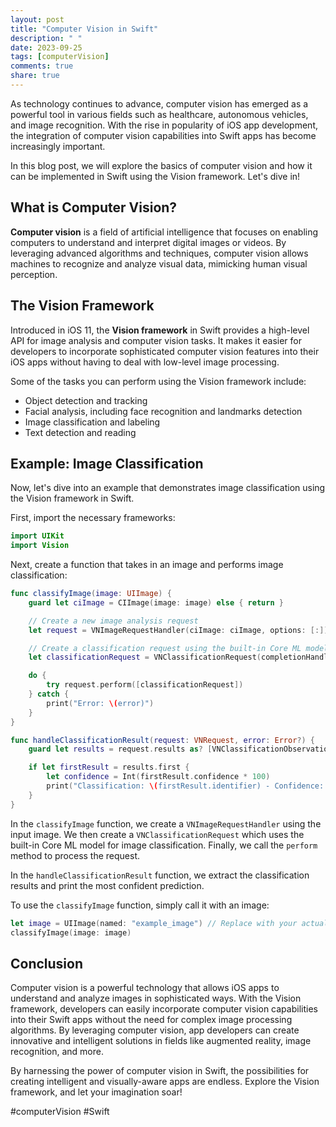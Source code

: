```yaml
---
layout: post
title: "Computer Vision in Swift"
description: " "
date: 2023-09-25
tags: [computerVision]
comments: true
share: true
---
```


As technology continues to advance, computer vision has emerged as a powerful tool in various fields such as healthcare, autonomous vehicles, and image recognition. With the rise in popularity of iOS app development, the integration of computer vision capabilities into Swift apps has become increasingly important.

In this blog post, we will explore the basics of computer vision and how it can be implemented in Swift using the Vision framework. Let's dive in!

## What is Computer Vision?
**Computer vision** is a field of artificial intelligence that focuses on enabling computers to understand and interpret digital images or videos. By leveraging advanced algorithms and techniques, computer vision allows machines to recognize and analyze visual data, mimicking human visual perception.

## The Vision Framework
Introduced in iOS 11, the **Vision framework** in Swift provides a high-level API for image analysis and computer vision tasks. It makes it easier for developers to incorporate sophisticated computer vision features into their iOS apps without having to deal with low-level image processing.

Some of the tasks you can perform using the Vision framework include:
- Object detection and tracking
- Facial analysis, including face recognition and landmarks detection
- Image classification and labeling
- Text detection and reading

## Example: Image Classification
Now, let's dive into an example that demonstrates image classification using the Vision framework in Swift.

First, import the necessary frameworks:

```swift
import UIKit
import Vision
```

Next, create a function that takes in an image and performs image classification:

```swift
func classifyImage(image: UIImage) {
    guard let ciImage = CIImage(image: image) else { return }

    // Create a new image analysis request
    let request = VNImageRequestHandler(ciImage: ciImage, options: [:])

    // Create a classification request using the built-in Core ML model (ImageNet)
    let classificationRequest = VNClassificationRequest(completionHandler: handleClassificationResult)

    do {
        try request.perform([classificationRequest])
    } catch {
        print("Error: \(error)")
    }
}

func handleClassificationResult(request: VNRequest, error: Error?) {
    guard let results = request.results as? [VNClassificationObservation] else { return }

    if let firstResult = results.first {
        let confidence = Int(firstResult.confidence * 100)
        print("Classification: \(firstResult.identifier) - Confidence: \(confidence)%")
    }
}
```

In the `classifyImage` function, we create a `VNImageRequestHandler` using the input image. We then create a `VNClassificationRequest` which uses the built-in Core ML model for image classification. Finally, we call the `perform` method to process the request.

In the `handleClassificationResult` function, we extract the classification results and print the most confident prediction.

To use the `classifyImage` function, simply call it with an image:

```swift
let image = UIImage(named: "example_image") // Replace with your actual image
classifyImage(image: image)
```

## Conclusion
Computer vision is a powerful technology that allows iOS apps to understand and analyze images in sophisticated ways. With the Vision framework, developers can easily incorporate computer vision capabilities into their Swift apps without the need for complex image processing algorithms. By leveraging computer vision, app developers can create innovative and intelligent solutions in fields like augmented reality, image recognition, and more.

By harnessing the power of computer vision in Swift, the possibilities for creating intelligent and visually-aware apps are endless. Explore the Vision framework, and let your imagination soar!

#computerVision #Swift